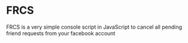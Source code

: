 # FRCS
FRCS  is a very simple console script in JavaScript to cancel all pending friend requests from your facebook account
